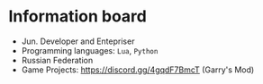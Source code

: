 # Information board
- Jun. Developer and Entepriser
- Programming languages: ```Lua```, ```Python```
- Russian Federation
- Game Projects: https://discord.gg/4gqdF7BmcT (Garry's Mod)
